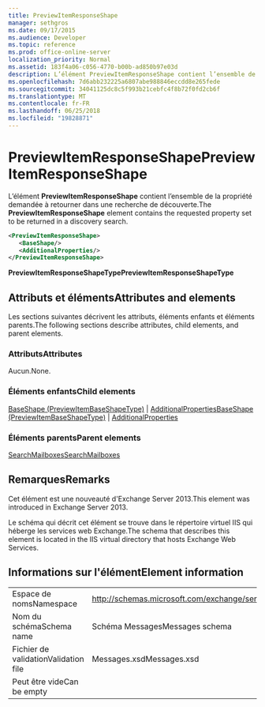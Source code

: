 ```yaml
---
title: PreviewItemResponseShape
manager: sethgros
ms.date: 09/17/2015
ms.audience: Developer
ms.topic: reference
ms.prod: office-online-server
localization_priority: Normal
ms.assetid: 183f4a06-c056-4770-b00b-ad850b97e03d
description: L’élément PreviewItemResponseShape contient l’ensemble de la propriété demandée à retourner dans une recherche de découverte.
ms.openlocfilehash: 7d6abb232225a6807abe988846eccdd8e265fede
ms.sourcegitcommit: 34041125dc8c5f993b21cebfc4f8b72f0fd2cb6f
ms.translationtype: MT
ms.contentlocale: fr-FR
ms.lasthandoff: 06/25/2018
ms.locfileid: "19828871"
---
```

# <a name="previewitemresponseshape"></a><span data-ttu-id="b7867-103">PreviewItemResponseShape</span><span class="sxs-lookup"><span data-stu-id="b7867-103">PreviewItemResponseShape</span></span>

<span data-ttu-id="b7867-104">L’élément **PreviewItemResponseShape** contient l’ensemble de la propriété demandée à retourner dans une recherche de découverte.</span><span class="sxs-lookup"><span data-stu-id="b7867-104">The **PreviewItemResponseShape** element contains the requested property set to be returned in a discovery search.</span></span> 
  
```XML
<PreviewItemResponseShape>
   <BaseShape/>
   <AdditionalProperties/>
</PreviewItemResponseShape>
```

 <span data-ttu-id="b7867-105">**PreviewItemResponseShapeType**</span><span class="sxs-lookup"><span data-stu-id="b7867-105">**PreviewItemResponseShapeType**</span></span>
## <a name="attributes-and-elements"></a><span data-ttu-id="b7867-106">Attributs et éléments</span><span class="sxs-lookup"><span data-stu-id="b7867-106">Attributes and elements</span></span>

<span data-ttu-id="b7867-107">Les sections suivantes décrivent les attributs, éléments enfants et éléments parents.</span><span class="sxs-lookup"><span data-stu-id="b7867-107">The following sections describe attributes, child elements, and parent elements.</span></span>
  
### <a name="attributes"></a><span data-ttu-id="b7867-108">Attributs</span><span class="sxs-lookup"><span data-stu-id="b7867-108">Attributes</span></span>

<span data-ttu-id="b7867-109">Aucun.</span><span class="sxs-lookup"><span data-stu-id="b7867-109">None.</span></span>
  
### <a name="child-elements"></a><span data-ttu-id="b7867-110">Éléments enfants</span><span class="sxs-lookup"><span data-stu-id="b7867-110">Child elements</span></span>

<span data-ttu-id="b7867-111">[BaseShape (PreviewItemBaseShapeType)](baseshape-previewitembaseshapetype.md) | [AdditionalProperties](additionalproperties.md)</span><span class="sxs-lookup"><span data-stu-id="b7867-111">[BaseShape (PreviewItemBaseShapeType)](baseshape-previewitembaseshapetype.md) | [AdditionalProperties](additionalproperties.md)</span></span>
  
### <a name="parent-elements"></a><span data-ttu-id="b7867-112">Éléments parents</span><span class="sxs-lookup"><span data-stu-id="b7867-112">Parent elements</span></span>

[<span data-ttu-id="b7867-113">SearchMailboxes</span><span class="sxs-lookup"><span data-stu-id="b7867-113">SearchMailboxes</span></span>](searchmailboxes.md)
  
## <a name="remarks"></a><span data-ttu-id="b7867-114">Remarques</span><span class="sxs-lookup"><span data-stu-id="b7867-114">Remarks</span></span>

<span data-ttu-id="b7867-115">Cet élément est une nouveauté d'Exchange Server 2013.</span><span class="sxs-lookup"><span data-stu-id="b7867-115">This element was introduced in Exchange Server 2013.</span></span>
  
<span data-ttu-id="b7867-116">Le schéma qui décrit cet élément se trouve dans le répertoire virtuel IIS qui héberge les services web Exchange.</span><span class="sxs-lookup"><span data-stu-id="b7867-116">The schema that describes this element is located in the IIS virtual directory that hosts Exchange Web Services.</span></span>
  
## <a name="element-information"></a><span data-ttu-id="b7867-117">Informations sur l'élément</span><span class="sxs-lookup"><span data-stu-id="b7867-117">Element information</span></span>

|||
|:-----|:-----|
|<span data-ttu-id="b7867-118">Espace de noms</span><span class="sxs-lookup"><span data-stu-id="b7867-118">Namespace</span></span>  <br/> |http://schemas.microsoft.com/exchange/services/2006/messages  <br/> |
|<span data-ttu-id="b7867-119">Nom du schéma</span><span class="sxs-lookup"><span data-stu-id="b7867-119">Schema name</span></span>  <br/> |<span data-ttu-id="b7867-120">Schéma Messages</span><span class="sxs-lookup"><span data-stu-id="b7867-120">Messages schema</span></span>  <br/> |
|<span data-ttu-id="b7867-121">Fichier de validation</span><span class="sxs-lookup"><span data-stu-id="b7867-121">Validation file</span></span>  <br/> |<span data-ttu-id="b7867-122">Messages.xsd</span><span class="sxs-lookup"><span data-stu-id="b7867-122">Messages.xsd</span></span>  <br/> |
|<span data-ttu-id="b7867-123">Peut être vide</span><span class="sxs-lookup"><span data-stu-id="b7867-123">Can be empty</span></span>  <br/> ||
   

